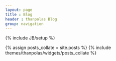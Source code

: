 ```yaml
---
layout: page
title : Blog
header : thanpolas Blog
group: navigation
---
```

{% include JB/setup %}

<div class="articles-page">
{% assign posts_collate = site.posts %}
{% include themes/thanpolas/widgets/posts_collate %}
</div>
